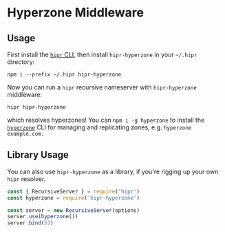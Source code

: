 # Hyperzone Middleware

## Usage

First install the [`hipr` CLI](https://github.com/lukeburns/hipr#cli-usage), then install `hipr-hyperzone` in your `~/.hipr` directory:

```
npm i --prefix ~/.hipr hipr-hyperzone
```

Now you can run a `hipr` recursive nameserver with `hipr-hyperzone` middleware:

```
hipr hipr-hyperzone
```

which resolves hyperzones! You can `npm i -g hyperzone` to install the [`hyperzone`](https://github.com/lukeburns/hyperzone) CLI for managing and replicating zones, e.g. `hyperzone example.com.`

## Library Usage

You can also use `hipr-hyperzone` as a library, if you're rigging up your own `hipr` resolver.

```js
const { RecursiveServer } = require('hipr')
const hyperzone = require('hipr-hyperzone')

const server = new RecursiveServer(options)
server.use(hyperzone())
server.bind(53)
```

